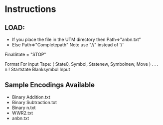 # Instructions

## LOAD:
* If you place the file in the UTM directory then Path=>"anbn.txt"
* Else Path=>"Completepath" Note use "//" instead of '/'

FinalState = "STOP"	

Format For input Tape:
( State0, Symbol, Statenew, Symbolnew, Move )
		.
		.
		.
		n
!
Startstate
Blanksymbol
Input

## Sample Encodings Available

*	Binary Addition.txt	
*	Binary Subtraction.txt	
*	Binary n.txt	
* 	WWR2.txt	
* 	anbn.txt
